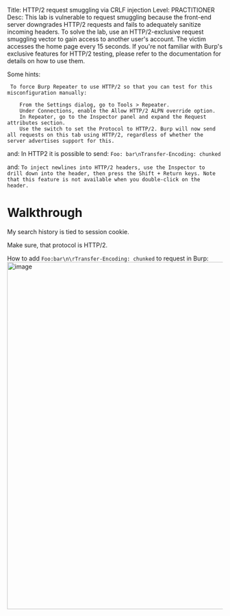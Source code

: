 Title: HTTP/2 request smuggling via CRLF injection
Level: PRACTITIONER
Desc:  This lab is vulnerable to request smuggling because the front-end server downgrades HTTP/2 requests and fails to adequately sanitize incoming headers.
To solve the lab, use an HTTP/2-exclusive request smuggling vector to gain access to another user's account. The victim accesses the home page every 15 seconds.
If you're not familiar with Burp's exclusive features for HTTP/2 testing, please refer to the documentation for details on how to use them. 


Some hints:
```
 To force Burp Repeater to use HTTP/2 so that you can test for this misconfiguration manually:

    From the Settings dialog, go to Tools > Repeater.
    Under Connections, enable the Allow HTTP/2 ALPN override option.
    In Repeater, go to the Inspector panel and expand the Request attributes section.
    Use the switch to set the Protocol to HTTP/2. Burp will now send all requests on this tab using HTTP/2, regardless of whether the server advertises support for this.
```

and:
In HTTP2 it is possible to send: `Foo: bar\nTransfer-Encoding: chunked`

and:
`To inject newlines into HTTP/2 headers, use the Inspector to drill down into the header, then press the Shift + Return keys. Note that this feature is not available when you double-click on the header. `

# Walkthrough
My search history is tied to session cookie.

Make sure, that protocol is HTTP/2.

How to add `Foo:bar\n\rTransfer-Encoding: chunked` to request in Burp:
<img width="1899" height="809" alt="image" src="https://github.com/user-attachments/assets/bdb968bf-feee-49e0-80c1-2d841dd6385b" />



